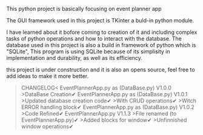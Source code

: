 This python project is basically focusing on event planner app

The GUI framework used in this project is TKinter a buld-in python module.

I have learned about it bofore coming to creation of it and including complex tasks of python operations and how to interact with the database.
The database used in this project is also a build in framework of python which is "SQLite", 
This program is using SQLite because of its simplisity in implementation and durability, as well as its efficiency.

this project is under construction and it is also an opens source, feel free to add ideas to make it more better.

>CHANGELOG<
  >EventPlannerApp.py as (DataBase.py) V1.0.0
    >DataBase Creation✔
  >EventPlannerApp.py as (DataBase.py) V1.0.1
    >Updated database creation code✔
    >With CRUD operations✔
    >Witch ERROR handling block✔
 >EventPlannerApp.py as (DataBase.py) V1.0.2
    >Code Refined✔
 >EventPlannerApp.py V1.1.3
    >File renamed (to EventPlannerApp.py)✔
    >Added blocks for window✔
    >Unfinnished window operations✔
